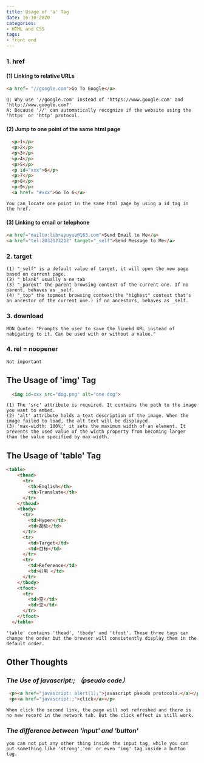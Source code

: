 ```yaml
---
title: Usage of 'a' Tag
date: 16-10-2020
categories: 
- HTML and CSS
tags:
- front end
---
```


### 1. href

#### (1) Linking to relative URLs
```html
<a href= "//google.com">Go To Google</a>
```
	Q: Why use '//google.com' instead of 'https://www.google.com' and 'http://www.google.com?'
    A: Because '//' can automatically recognize if the website using the 'https' or 'http' protocol.

#### (2) Jump to one point of the same html page
```html
  <p>1</p>
  <p>2</p>
  <p>3</p>
  <p>4</p>
  <p>5</p>
  <p id="xxx">6</p>
  <p>7</p>
  <p>8</p>
  <p>9</p>
  <a href= "#xxx">Go To 6</a>
```
	You can locate one point in the same html page by using a id tag in the href.

#### (3) Linking to  email or telephone
```html
<a href="mailto:librayuyue@163.com">Send Email to Me</a>
<a href="tel:2032123212" target="_self">Send Message to Me</a>
```

### 2. target
	(1) "_self" is a default value of target, it will open the new page based on current page.
    (2) "_blank" usually a ne tab
    (3) "_parent" the parent browsing context of the current one. If no parent, behaves as _self.
    (4) "_top" the topmost browsing context(the "highest" context that's an ancestor of the current one.) if no ancestors, behaves as _self.

### 3. download
	MDN Quote: "Prompts the user to save the linekd URL instead of nabigating to it. Can be used with or without a value."


### 4. rel = noopener
	Not important



## The Usage of 'img' Tag
```html
  <img id=xxx src="dog.png" alt="one dog">
```
	(1) The 'src' attribute is required. It contains the path to the image you want to embed.
    (2) 'alt' attribute holds a text description of the image. When the image failed to load, the alt text will be displayed.
    (3) 'max-width: 100%;' it sets the maximum width of an element. It prevents the used value of the width property from becoming larger than the value specified by max-width.


## The Usage of 'table' Tag
```html
<table>
    <thead>
      <tr>
        <th>English</th>
        <th>Translate</th>
      </tr>
    </thead>
    <tbody>
      <tr>
        <td>Hyper</td>
        <td>超级</td>
      </tr>
      <tr>
        <td>Target</td>
        <td>目标</td>
      </tr>
      <tr>
        <td>Reference</td>
        <td>引用 </td>
      </tr>
    </tbody>
    <tfoot>
      <tr>
        <td>空</td>
        <td>空</td>
      </tr>
    </tfoot>
  </table>
```
	'table' contains 'thead', 'tbody' and 'tfoot'. These three tags can change the order but the browser will consistently display them in the default order.

## Other Thoughts
### *The Use of javascript:; （pseudo code）*
```html
 <p><a href="javascript: alert(1);">javascript pseudo protocols.</a></p>
 <p><a href="javascript:;">click</a></p>
```
	When click the second link, the page will not refreshed and there is no new record in the network tab. But the click effect is still work.

### *The difference between 'input' and 'button'*
	you can not put any other thing inside the input tag, while you can put something like 'strong','em' or even 'img' tag inside a button tag.







